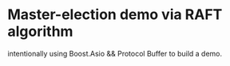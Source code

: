 # Master-election demo via RAFT algorithm

intentionally using Boost.Asio && Protocol Buffer to build a demo.
